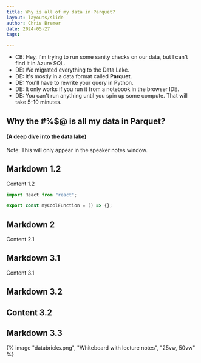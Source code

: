 ```yaml
---
title: Why is all of my data in Parquet?
layout: layouts/slide
author: Chris Bremer
date: 2024-05-27
tags:

---
```


<!-- Any section element inside of this page is displayed as a slide -->

<section>
<ul class="dialog">
<li> CB: Hey, I'm trying to run some sanity checks on our data, but I can't find it in Azure SQL.
<li class="fragment"> DE: We migrated everything to the Data Lake.</li>
<li class="fragment">DE: It's mostly in a data format called <strong>Parquet</strong>.</li>
<li class="fragment" > 
     DE: You'll have to rewrite your query in Python. 
</li>
<li class="fragment" > 
     DE: It only works if you run it from a notebook in the browser IDE.
</li>
<li class="fragment"> 
     DE: You can't run anything until you spin up some compute. That will take 5-10 minutes.
</li>
</ul>

</section>

<section>

## Why the #%$@ is all my data in Parquet?
<h4 class="fragment">(A deep dive into the data lake) </h4>



<aside class="notes">Note: This will only appear in the speaker notes window.</aside>

</section>

<section>

## Markdown 1.2

Content 1.2

```js
import React from "react";

export const myCoolFunction = () => {};
```

</section>
<section>

## Markdown 2

Content 2.1

</section>
<section>

## Markdown 3.1

Content 3.1

</section>

<section>

## Markdown 3.2

## Content 3.2

</section>
<section>

## Markdown 3.3

{% image "databricks.png", "Whiteboard with lecture notes", "25vw, 50vw"
%}


</section>
